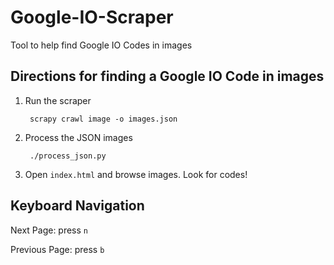 # Google-IO-Scraper
Tool to help find Google IO Codes in images

## Directions for finding a Google IO Code in images
1. Run the scraper

        scrapy crawl image -o images.json
1. Process the JSON images

        ./process_json.py 
1. Open `index.html` and browse images. Look for codes!

## Keyboard Navigation
Next Page: press `n`

Previous Page: press `b`
